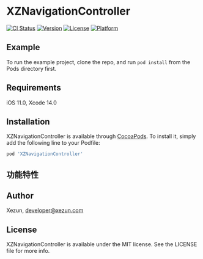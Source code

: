 # XZNavigationController

[![CI Status](https://img.shields.io/badge/Build-pass-brightgreen.svg)](https://cocoapods.org/pods/XZNavigationController)
[![Version](https://img.shields.io/cocoapods/v/XZNavigationController.svg?style=flat)](https://cocoapods.org/pods/XZNavigationController)
[![License](https://img.shields.io/cocoapods/l/XZNavigationController.svg?style=flat)](https://cocoapods.org/pods/XZNavigationController)
[![Platform](https://img.shields.io/cocoapods/p/XZNavigationController.svg?style=flat)](https://cocoapods.org/pods/XZNavigationController)

## Example

To run the example project, clone the repo, and run `pod install` from the Pods directory first.

## Requirements

iOS 11.0, Xcode 14.0

## Installation

XZNavigationController is available through [CocoaPods](https://cocoapods.org). To install it, simply add the following line to your Podfile:

```ruby
pod 'XZNavigationController'
```

## 功能特性

## Author

Xezun, developer@xezun.com

## License

XZNavigationController is available under the MIT license. See the LICENSE file for more info.
